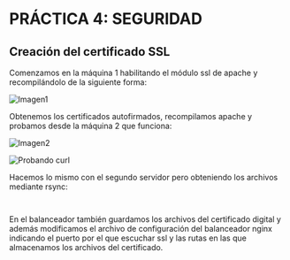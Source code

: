 # PRÁCTICA 4: SEGURIDAD

## Creación del certificado SSL
Comenzamos en la máquina 1 habilitando el módulo ssl de apache y recompilándolo de la siguiente forma:

![Imagen1]()

Obtenemos los certificados autofirmados, recompilamos apache y probamos desde la máquina 2 que funciona:

![Imagen2]()

![Probando curl]()

Hacemos lo mismo con el segundo servidor pero obteniendo los archivos mediante rsync:

![]()

![]()

En el balanceador también guardamos los archivos del certificado digital y además modificamos el archivo de configuración del balanceador nginx indicando el puerto por el que escuchar ssl y las rutas en las que almacenamos los archivos del certificado.

![]()